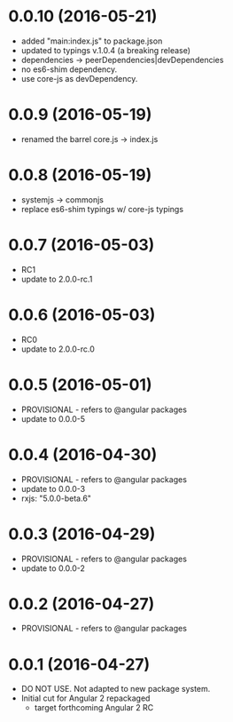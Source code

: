 <a name="0.0.10"></a>
# 0.0.10 (2016-05-21)
* added "main:index.js" to package.json
* updated to typings v.1.0.4 (a breaking release)
* dependencies -> peerDependencies|devDependencies
* no es6-shim dependency.
* use core-js as devDependency.

<a name="0.0.9"></a>
# 0.0.9 (2016-05-19)
* renamed the barrel core.js -> index.js

<a name="0.0.8"></a>
# 0.0.8 (2016-05-19)
* systemjs -> commonjs
* replace es6-shim typings w/ core-js typings

<a name="0.0.7"></a>
# 0.0.7 (2016-05-03)
* RC1
* update to 2.0.0-rc.1

<a name="0.0.6"></a>
# 0.0.6 (2016-05-03)
* RC0
* update to 2.0.0-rc.0

<a name="0.0.5"></a>
# 0.0.5 (2016-05-01)
* PROVISIONAL - refers to @angular packages
* update to 0.0.0-5

<a name="0.0.4"></a>
# 0.0.4 (2016-04-30)
* PROVISIONAL - refers to @angular packages
* update to 0.0.0-3
* rxjs: "5.0.0-beta.6"

<a name="0.0.3"></a>
# 0.0.3 (2016-04-29)
* PROVISIONAL - refers to @angular packages
* update to 0.0.0-2

<a name="0.0.2"></a>
# 0.0.2 (2016-04-27)
* PROVISIONAL - refers to @angular packages

<a name="0.0.1"></a>
# 0.0.1 (2016-04-27)
* DO NOT USE. Not adapted to new package system.
* Initial cut for Angular 2 repackaged
  * target forthcoming Angular 2 RC
